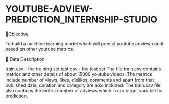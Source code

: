 # YOUTUBE-ADVIEW-PREDICTION_INTERNSHIP-STUDIO

📌Objective

To build a machine learning model which will predict youtube adview count based on other youtube metrics.

📁 Data Description

train.csv - the training set
test.csv - the test set
The file train.csv contains metrics and other details of about 15000 youtube videos. The metrics include number of views, likes, dislikes, comments and apart from that published date, duration and category are also included. The train.csv file also contains the metric number of adviews which is our target variable for prediction.
